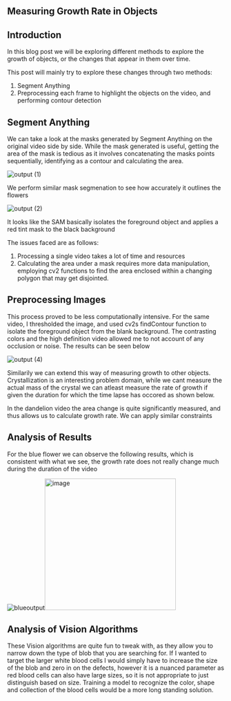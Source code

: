 
## Measuring Growth Rate in Objects

## Introduction 

In this blog post we will be exploring different methods to explore the growth of objects, or the changes that appear in them over time. 

This post will mainly try to explore these changes through two methods:

1. Segment Anything
2. Preprocessing each frame to highlight the objects on the video, and performing contour detection

## Segment Anything 

We can take a look at the masks generated by Segment Anything on the original video side by side. 
While the mask generated is useful, getting the area of the mask is tedious as it involves concatenating the masks points sequentially, identifying as a contour and calculating the area.


![output (1)](https://github.com/vijayvanapalli96/vjvanapalli.github.io/assets/46009628/84d8e6a4-6057-42d4-89b1-a02f950ad264)

We perform similar mask segmenation to see how accurately it outlines the flowers 

![output (2)](https://github.com/vijayvanapalli96/vjvanapalli.github.io/assets/46009628/d17cb4b3-4106-4cba-9c9f-fee01636de89)

It looks like the SAM basically isolates the foreground object and applies a red tint mask to the black background

The issues faced are as follows:
1. Processing a single video takes a lot of time and resources
2. Calculating the area under a mask requires more data manipulation, employing cv2 functions to find the area enclosed within a changing polygon that may get disjointed. 
   
## Preprocessing Images

This process proved to be less computationally intensive.
For the same video, I thresholded the image, and used cv2s findContour function to isolate the foreground object from the blank background. The contrasting colors and the high definition video allowed me to not account of any occlusion or noise. 
The results can be seen below

![output (4)](https://github.com/vijayvanapalli96/vjvanapalli.github.io/assets/46009628/800c4607-5cd2-4d78-93ab-893708316130)





Similarily we can extend this way of measuring growth to other objects. 
Crystallization is an interesting problem domain, while we cant measure the actual mass of the crystal we can atleast measure the rate of growth if given the duration for which the time lapse has occored as shown below. 

In the dandelion video the area change is quite significantly measured, and thus allows us to calculate growth rate.
We can apply similar constraints 
## Analysis of Results 

For the blue flower we can observe the following results, which is consistent with what we see, the growth rate does not really change much during the duration of the video 




![blueoutput](https://github.com/vijayvanapalli96/vjvanapalli.github.io/assets/46009628/7d32e04f-d856-4fc3-a983-0447407d5926)<img width="304" alt="image" src="https://github.com/vijayvanapalli96/vjvanapalli.github.io/assets/46009628/1fed2127-061b-46e6-a64a-3eb78df7dff2">


## Analysis of Vision Algorithms
These Vision algorithms are quite fun to tweak with, as they allow you to narrow down the type of blob that you are searching for. If I wanted to target the larger white blood cells I would simply have to increase the size of the blob and zero in on the defects, however it is a nuanced parameter as red blood cells can also have large sizes, so it is not appropriate to just distinguish based on size. 
Training a model to recognize the color, shape and collection of the blood cells would be a more long standing solution. 
